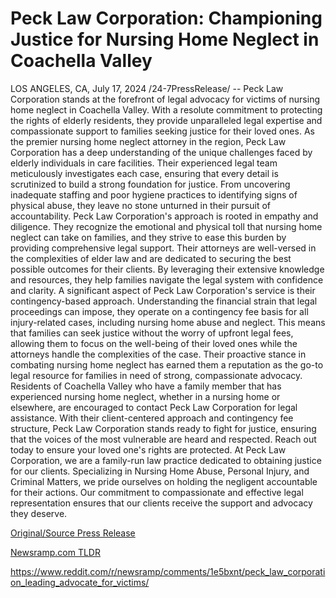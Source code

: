 # Peck Law Corporation: Championing Justice for Nursing Home Neglect in Coachella Valley

LOS ANGELES, CA, July 17, 2024 /24-7PressRelease/ -- Peck Law Corporation stands at the forefront of legal advocacy for victims of nursing home neglect in Coachella Valley. With a resolute commitment to protecting the rights of elderly residents, they provide unparalleled legal expertise and compassionate support to families seeking justice for their loved ones.  As the premier nursing home neglect attorney in the region, Peck Law Corporation has a deep understanding of the unique challenges faced by elderly individuals in care facilities. Their experienced legal team meticulously investigates each case, ensuring that every detail is scrutinized to build a strong foundation for justice. From uncovering inadequate staffing and poor hygiene practices to identifying signs of physical abuse, they leave no stone unturned in their pursuit of accountability.  Peck Law Corporation's approach is rooted in empathy and diligence. They recognize the emotional and physical toll that nursing home neglect can take on families, and they strive to ease this burden by providing comprehensive legal support. Their attorneys are well-versed in the complexities of elder law and are dedicated to securing the best possible outcomes for their clients. By leveraging their extensive knowledge and resources, they help families navigate the legal system with confidence and clarity.  A significant aspect of Peck Law Corporation's service is their contingency-based approach. Understanding the financial strain that legal proceedings can impose, they operate on a contingency fee basis for all injury-related cases, including nursing home abuse and neglect. This means that families can seek justice without the worry of upfront legal fees, allowing them to focus on the well-being of their loved ones while the attorneys handle the complexities of the case. Their proactive stance in combating nursing home neglect has earned them a reputation as the go-to legal resource for families in need of strong, compassionate advocacy.  Residents of Coachella Valley who have a family member that has experienced nursing home neglect, whether in a nursing home or elsewhere, are encouraged to contact Peck Law Corporation for legal assistance. With their client-centered approach and contingency fee structure, Peck Law Corporation stands ready to fight for justice, ensuring that the voices of the most vulnerable are heard and respected. Reach out today to ensure your loved one's rights are protected.  At Peck Law Corporation, we are a family-run law practice dedicated to obtaining justice for our clients. Specializing in Nursing Home Abuse, Personal Injury, and Criminal Matters, we pride ourselves on holding the negligent accountable for their actions. Our commitment to compassionate and effective legal representation ensures that our clients receive the support and advocacy they deserve. 

[Original/Source Press Release](https://www.24-7pressrelease.com/press-release/512605/peck-law-corporation-championing-justice-for-nursing-home-neglect-in-coachella-valley)
                    

[Newsramp.com TLDR](None) 

https://www.reddit.com/r/newsramp/comments/1e5bxnt/peck_law_corporation_leading_advocate_for_victims/